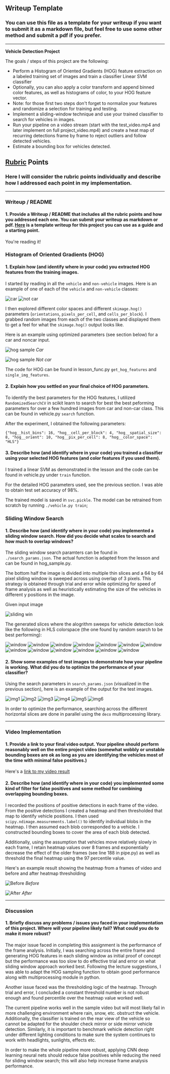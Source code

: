 ## Writeup Template
### You can use this file as a template for your writeup if you want to submit it as a markdown file, but feel free to use some other method and submit a pdf if you prefer.

---

**Vehicle Detection Project**

The goals / steps of this project are the following:

* Perform a Histogram of Oriented Gradients (HOG) feature extraction on a labeled training set of images and train a classifier Linear SVM classifier
* Optionally, you can also apply a color transform and append binned color features, as well as histograms of color, to your HOG feature vector.
* Note: for those first two steps don't forget to normalize your features and randomize a selection for training and testing.
* Implement a sliding-window technique and use your trained classifier to search for vehicles in images.
* Run your pipeline on a video stream (start with the test_video.mp4 and later implement on full project_video.mp4) and create a heat map of recurring detections frame by frame to reject outliers and follow detected vehicles.
* Estimate a bounding box for vehicles detected.

[//]: # (Image References)
[image1]: ./examples/car_not_car.png
[image2]: ./examples/HOG_example.jpg
[image3]: ./examples/sliding_windows.jpg
[image4]: ./examples/sliding_window.jpg
[image5]: ./examples/bboxes_and_heat.png
[image6]: ./examples/labels_map.png
[image7]: ./examples/output_bboxes.png
[video1]: ./project_video.mp4

## [Rubric](https://review.udacity.com/#!/rubrics/513/view) Points
### Here I will consider the rubric points individually and describe how I addressed each point in my implementation.

---
### Writeup / README

#### 1. Provide a Writeup / README that includes all the rubric points and how you addressed each one.  You can submit your writeup as markdown or pdf.  [Here](https://github.com/udacity/CarND-Vehicle-Detection/blob/master/writeup_template.md) is a template writeup for this project you can use as a guide and a starting point.

You're reading it!

### Histogram of Oriented Gradients (HOG)

#### 1. Explain how (and identify where in your code) you extracted HOG features from the training images.

I started by reading in all the `vehicle` and `non-vehicle` images.  Here is an example of one of each of the `vehicle` and `non-vehicle` classes:

![car](asset/car.png)
![not car](asset/notcar.png)

I then explored different color spaces and different `skimage.hog()` parameters (`orientations`, `pixels_per_cell`, and `cells_per_block`).  I grabbed random images from each of the two classes and displayed them to get a feel for what the `skimage.hog()` output looks like.

Here is an example using optimized parameters (see section below) for a car and noncar input.

![hog sample](asset/car_hog.png)
*Car*

![hog sample](asset/notcar_hog.png)
*Not car*

The code for HOG can be found in lesson_func.py `get_hog_features` and `single_img_features`.

#### 2. Explain how you settled on your final choice of HOG parameters.

To identify the best parameters for the HOG features, I utilized `RandomizedSearchCV` in scikit learn to search for best the best peforming parameters for over a few hundred images from car and non-car class. This can be found in vehicle.py `search` function.

After the experiment, I obtained the following parameters:
```
{"hog__hist_bins": 16, "hog__cell_per_block": 4, "hog__spatial_size": 8, "hog__orient": 10, "hog__pix_per_cell": 8, "hog__color_space": "HLS"}
```

#### 3. Describe how (and identify where in your code) you trained a classifier using your selected HOG features (and color features if you used them).

I trained a linear SVM as demonstrated in the lesson and the code can be found in vehicle.py under `train` function.

For the detailed HOG parameters used, see the previous section. I was able to obtain test set accuracy of 98%.

The trained model is saved in `svc.pickle`. The model can be retrained from scratch by running `./vehicle.py train`;

### Sliding Window Search

#### 1. Describe how (and identify where in your code) you implemented a sliding window search.  How did you decide what scales to search and how much to overlap windows?

The sliding window search paramters can be found in `./search_params.json`. The actual function is adapted from the lesson and can be found in hog_sample.py.

The bottom half the image is divided into multiple thin slices and a 64 by 64 pixel sliding window is sweeped across using overlap of 3 pixels. This strategy is obtained through trial and error while optimizing for speed of frame analysis as well as heuristically estimating the size of the vehicles in different y positions in the image.

Given input image

![sliding win](asset/start_img.jpg)


The generated slices where the alogrithm sweeps for vehicle detection look like the following in HLS colorspace (the one found by random search to be best performing):

![window](asset/se_320_400_1.3.png)
![window](asset/se_320_400_1.5.png)
![window](asset/se_400_500_1.3.png)
![window](asset/se_400_500_1.5.png)
![window](asset/se_400_500_1.png)
![window](asset/se_400_656_2.png)
![window](asset/se_400_656_3.png)
![window](asset/se_420_550_1.2.png)
![window](asset/se_420_550_1.3.png)
![window](asset/se_420_550_1.5.png)
![window](asset/se_440_560_1.5.png)
![window](asset/se_440_560_1.8.png)
![window](asset/se_440_560_2.png)

#### 2. Show some examples of test images to demonstrate how your pipeline is working.  What did you do to optimize the performance of your classifier?

Using the search parameters in `search_params.json` (visualized in the previous section), here is an example of the output for the test images.

![img1](./output_images/0.png)
![img2](./output_images/1.png)
![img3](./output_images/2.png)
![img4](./output_images/3.png)
![img5](./output_images/4.png)
![img6](./output_images/5.png)

In order to optimize the performance, searching across the different horizontal slices are done in parallel using the `deco` multiprocessing library.

---

### Video Implementation

#### 1. Provide a link to your final video output.  Your pipeline should perform reasonably well on the entire project video (somewhat wobbly or unstable bounding boxes are ok as long as you are identifying the vehicles most of the time with minimal false positives.)
Here's a [link to my video result](./test_videos_output/project_video.mp4)


#### 2. Describe how (and identify where in your code) you implemented some kind of filter for false positives and some method for combining overlapping bounding boxes.

I recorded the positions of positive detections in each frame of the video. From the positive detections I created a heatmap and then thresholded that map to identify vehicle positions.  I then used `scipy.ndimage.measurements.label()` to identify individual blobs in the heatmap.  I then assumed each blob corresponded to a vehicle.  I constructed bounding boxes to cover the area of each blob detected.

Additionally, using the assumption that vehicles move relatively slowly in each frame, I retain heatmap values over 8 frames and exponentially decrease the effect of the older frames (see line 188 in pipe.py) as well as threshold the final heatmap using the 97 percentile value.

Here's an example result showing the heatmap from a frames of video and before and after heatmap thresholding

![Before](asset/before_detected_heatmap.png)
*Before*

![After](asset/detected_heatmap.png)
*After*

---
### Discussion

#### 1. Briefly discuss any problems / issues you faced in your implementation of this project.  Where will your pipeline likely fail?  What could you do to make it more robust?

The major issue faced in completing this assignment is the performance of the frame analysis. Initially, I was searching across the entire frame and generating HOG features in each sliding window as initial proof of concept but the performance was too slow to do effective trial and error on what sliding window approach worked best. Following the lecture suggestions, I was able to adapt the HOG sampling function to obtain good performance along with multiprocessing module in python.

Another issue faced was the thresholding logic of the heatmap. Through trial and error, I concluded a constant threshold number is not robust enough and found percentile over the heatmap value worked well.

The current pipeline works well in the sample video but will most likely fail in more challenging environment where rain, snow, etc. obstruct the vehicle. Additionally, the classifier is trained on the rear view of the vehicle so cannot be adapted for the shoulder check mirror or side mirror vehicle detection. Similarly, it is important to benchmark vehicle detection right under different lighting conditions to make sure the system continues to work with headlights, sunlights, effects etc.

In order to make the whole pipeline more robust, applying CNN deep learning neural nets should reduce false positives while reducing the need for sliding window search; this will also help increase frame analysis performance.
